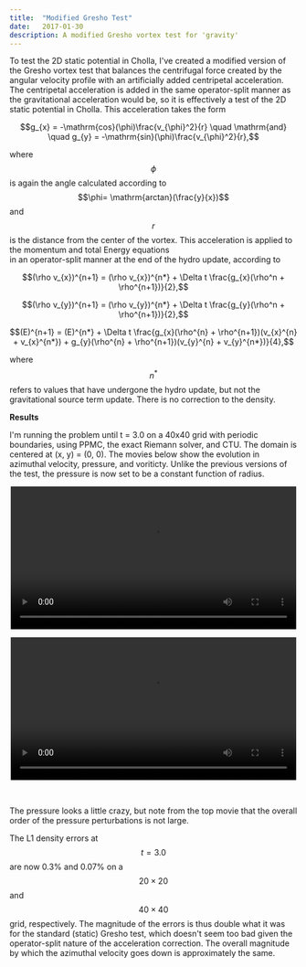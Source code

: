 ```yaml
---
title:  "Modified Gresho Test"
date:   2017-01-30
description: A modified Gresho vortex test for 'gravity'
---
```


To test the 2D static potential in Cholla, I've created a modified version of the
Gresho vortex test that balances the centrifugal force created by the angular velocity
profile with an artificially added centripetal acceleration. The centripetal acceleration
is added in the same operator-split manner as the gravitational acceleration would be, 
so it is effectively a test of the 2D static potential in Cholla. This acceleration takes the 
form

<div style="text-align: center">
$$g_{x} = -\mathrm{cos}(\phi)\frac{v_{\phi}^2}{r} \quad \mathrm{and} \quad g_{y} = -\mathrm{sin}(\phi)\frac{v_{\phi}^2}{r},$$
</div>

where $$\phi$$ is again the angle calculated according to $$\phi= \mathrm{arctan}(\frac{y}{x})$$ and $$r$$ is
the distance from the center of the vortex. This acceleration is applied to the momentum and total Energy equations  
in an operator-split manner at the end of the hydro update, according to

$$(\rho v_{x})^{n+1} = (\rho v_{x})^{n*} + \Delta t \frac{g_{x}(\rho^n + \rho^{n+1})}{2},$$

$$(\rho v_{y})^{n+1} = (\rho v_{y})^{n*} + \Delta t \frac{g_{y}(\rho^n + \rho^{n+1})}{2},$$

$$(E)^{n+1} = (E)^{n*} + \Delta t \frac{g_{x}(\rho^{n} + \rho^{n+1})(v_{x}^{n} + v_{x}^{n*}) + g_{y}(\rho^{n} + \rho^{n+1})(v_{y}^{n} + v_{y}^{n*})}{4},$$

where $$n^{*}$$ refers to values that have undergone the hydro update, but not the gravitational source
term update. There is no correction to the density.

**Results**

I'm running the problem until t = 3.0 on a 40x40 grid with periodic boundaries, using PPMC, the exact 
Riemann solver, and CTU. The domain is centered at (x, y) = (0, 0). 
The movies below show the evolution in azimuthal velocity, pressure, and voriticty. Unlike the 
previous versions of the test, the pressure is now set to be a constant function of radius.

<div style="text-align: center">
<video src="{{ site.url }}assets/movies/modified_gresho_line.mov" width="500" height="250" controls preload></video>

<video src="{{ site.url }}assets/movies/modified_gresho_image.mov" width="500" height="250" controls preload></video>
</div>

<br>

The pressure looks a little crazy, but note from the top movie that the overall order of the pressure perturbations is not large.


The L1 density errors at $$t = 3.0$$ are now 0.3% and 0.07% on a $$20\times20$$ and $$40\times40$$ grid, respectively. The
magnitude of the errors is thus double what it was for the standard (static) Gresho test, which doesn't seem too bad given the
operator-split nature of the acceleration correction. The overall magnitude by which the azimuthal velocity goes down is 
approximately the same.

